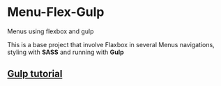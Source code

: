# Menu-Flex-Gulp
Menus using flexbox and gulp

<p>This is a base project that involve Flaxbox in several Menus navigations, styling with <strong>SASS</strong> 
and running with <strong>Gulp</strong> </p>

<h2><a href="https://appdividend.com/2018/03/09/gulp-js-tutorial-beginners/">Gulp tutorial</a></h2>
